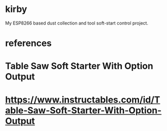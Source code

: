 # kirby
My ESP8266 based dust collection and tool soft-start control project.



# references
# Table Saw Soft Starter With Option Output
#   https://www.instructables.com/id/Table-Saw-Soft-Starter-With-Option-Output
